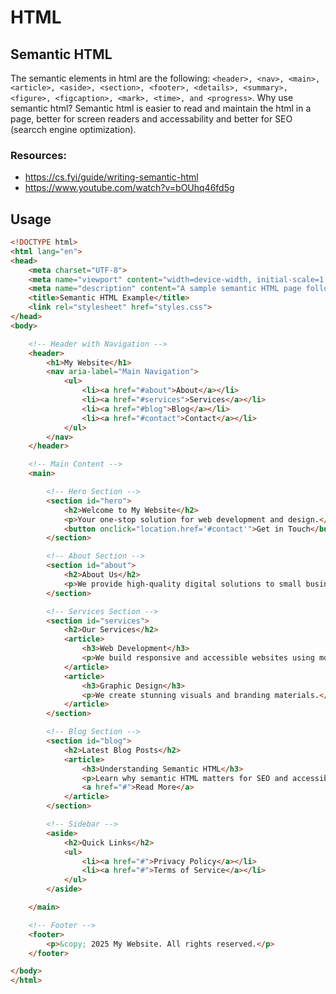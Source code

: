 # HTML

## Semantic HTML
The semantic elements in html are the following:  `<header>, <nav>, <main>, <article>, <aside>, <section>, <footer>, <details>, <summary>, <figure>, <figcaption>, <mark>, <time>, and <progress>`. Why use semantic html? Semantic html is easier to read and maintain the html in a page, better for screen readers and accessability and better for SEO (searcch engine optimization).

### Resources: 
+ https://cs.fyi/guide/writing-semantic-html
+ https://www.youtube.com/watch?v=bOUhq46fd5g

## Usage
```HTML
<!DOCTYPE html>
<html lang="en">
<head>
    <meta charset="UTF-8">
    <meta name="viewport" content="width=device-width, initial-scale=1.0">
    <meta name="description" content="A sample semantic HTML page following best practices for accessibility and SEO.">
    <title>Semantic HTML Example</title>
    <link rel="stylesheet" href="styles.css">
</head>
<body>

    <!-- Header with Navigation -->
    <header>
        <h1>My Website</h1>
        <nav aria-label="Main Navigation">
            <ul>
                <li><a href="#about">About</a></li>
                <li><a href="#services">Services</a></li>
                <li><a href="#blog">Blog</a></li>
                <li><a href="#contact">Contact</a></li>
            </ul>
        </nav>
    </header>

    <!-- Main Content -->
    <main>

        <!-- Hero Section -->
        <section id="hero">
            <h2>Welcome to My Website</h2>
            <p>Your one-stop solution for web development and design.</p>
            <button onclick="location.href='#contact'">Get in Touch</button>
        </section>

        <!-- About Section -->
        <section id="about">
            <h2>About Us</h2>
            <p>We provide high-quality digital solutions to small businesses.</p>
        </section>

        <!-- Services Section -->
        <section id="services">
            <h2>Our Services</h2>
            <article>
                <h3>Web Development</h3>
                <p>We build responsive and accessible websites using modern technologies.</p>
            </article>
            <article>
                <h3>Graphic Design</h3>
                <p>We create stunning visuals and branding materials.</p>
            </article>
        </section>

        <!-- Blog Section -->
        <section id="blog">
            <h2>Latest Blog Posts</h2>
            <article>
                <h3>Understanding Semantic HTML</h3>
                <p>Learn why semantic HTML matters for SEO and accessibility.</p>
                <a href="#">Read More</a>
            </article>
        </section>

        <!-- Sidebar -->
        <aside>
            <h2>Quick Links</h2>
            <ul>
                <li><a href="#">Privacy Policy</a></li>
                <li><a href="#">Terms of Service</a></li>
            </ul>
        </aside>

    </main>

    <!-- Footer -->
    <footer>
        <p>&copy; 2025 My Website. All rights reserved.</p>
    </footer>

</body>
</html>
```
